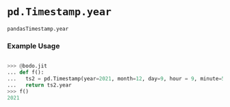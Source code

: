 # `pd.Timestamp.year`

`pandasTimestamp.year`

### Example Usage

```py

>>> @bodo.jit
... def f():
...   ts2 = pd.Timestamp(year=2021, month=12, day=9, hour = 9, minute=57, second=44, microsecond=114123)
...   return ts2.year
>>> f()
2021
```
